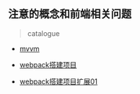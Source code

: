 ## 注意的概念和前端相关问题

> catalogue

- [mvvm](./mvvm.md)

- [webpack搭建项目](./webpack.md)

- [webpack搭建项目扩展01](./webpack_extend01.md)
